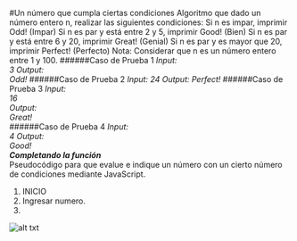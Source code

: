 #Un número que cumpla ciertas condiciones
Algoritmo que dado un número entero n, realizar las siguientes condiciones:
Si n es impar, imprimir Odd! (Impar)
Si n es par y está entre 2 y 5, imprimir Good! (Bien)
Si n es par y está entre 6 y 20, imprimir Great! (Genial)
Si n es par y es mayor que 20, imprimir Perfect! (Perfecto)
Nota: Considerar que n es un número entero entre 1 y 100.
######Caso de Prueba 1
_Input:_   
_3_ 
_Output:_    
_Odd!_
######Caso de Prueba 2
_Input:_
_24_
_Output:_
_Perfect!_
######Caso de Prueba 3
_Input:_   
_16_   
_Output:_   
_Great!_  
######Caso de Prueba 4
_Input:_   
_4_
_Output:_   
_Good!_  
___Completando la función___     
Pseudocódigo para que evalue e indique un número con un cierto número de condiciones mediante JavaScript.  
1. INICIO
2. Ingresar numero.
3. 
![alt txt]()